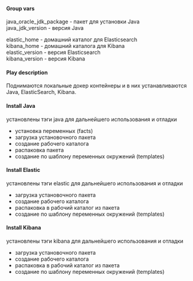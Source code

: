 #### Group vars

java_oracle_jdk_package - пакет для установки Java  
java_jdk_version - версия Java  

elastic_home - домашний каталог для Elasticsearch  
kibana_home - домашний каталога для Kibana  
elastic_version - версия Elasticsearch  
kibana_version - версия Kibana  

#### Play description

Поднимаются локальные докер контейнеры и в них устанавливаются Java, ElasticSearch, Kibana. 

#### Install Java

установлены тэги java для дальнейшего использования и отладки  

- установка переменных (facts)
- загрузка установочного пакета
- создание рабочего каталога
- распаковка пакета
- создание по шаблону переменных окружений (templates)

#### Install Elastic

установлены тэги elastic для дальнейшего использования и отладки  

- загрузка установочного пакета
- создание рабочего каталога
- распаковка в рабочий каталог из пакета
- создание по шаблону переменных окружений (templates)

#### Install Kibana

установлены тэги kibana для дальнейшего использования и отладки  

- загрузка установочного пакета
- создание рабочего каталога
- распаковка в рабочий каталог из пакета
- создание по шаблону переменных окружений (templates)
